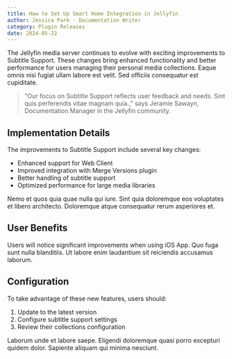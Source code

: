 ```yaml
---
title: How to Set Up Smart Home Integration in Jellyfin
author: Jessica Park - Documentation Writer
category: Plugin Releases
date: 2024-05-22
---
```


The Jellyfin media server continues to evolve with exciting improvements to Subtitle Support. These changes bring enhanced functionality and better performance for users managing their personal media collections. Eaque omnis nisi fugiat ullam labore est velit. Sed officiis consequatur est cupiditate.

> "Our focus on Subtitle Support reflects user feedback and needs. Sint quis perferendis vitae magnam quia.," says Jeramie Sawayn, Documentation Manager in the Jellyfin community.

## Implementation Details

The improvements to Subtitle Support include several key changes:

* Enhanced support for Web Client
* Improved integration with Merge Versions plugin
* Better handling of subtitle support
* Optimized performance for large media libraries

Nemo et quos quia quae nulla qui iure. Sint quia doloremque eos voluptates et libero architecto. Doloremque atque consequatur rerum asperiores et.

## User Benefits

Users will notice significant improvements when using iOS App. Quo fuga sunt nulla blanditiis. Ut labore enim laudantium sit reiciendis accusamus laborum.

## Configuration

To take advantage of these new features, users should:

1. Update to the latest version
2. Configure subtitle support settings
3. Review their collections configuration

Laborum unde et labore saepe. Eligendi doloremque quasi porro excepturi quidem dolor. Sapiente aliquam qui minima nesciunt.